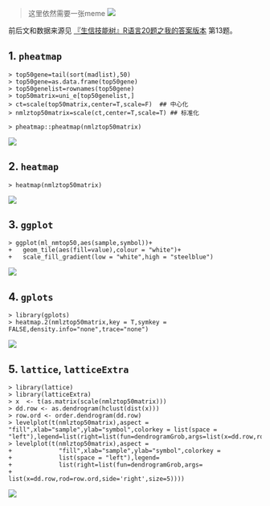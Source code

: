 > 这里依然需要一张meme
![](https://upload-images.jianshu.io/upload_images/14383117-c8b31911bb8d1cf8.jpg?imageMogr2/auto-orient/strip%7CimageView2/2/w/1240)

前后文和数据来源见 [『生信技能树』R语言20题之我的答案版本](https://www.jianshu.com/p/62576e9ae9e3) 第13题。

## 1. `pheatmap`
```
> top50gene=tail(sort(madlist),50)
> top50gene=as.data.frame(top50gene)
> top50genelist=rownames(top50gene)
> top50matrix=uni_e[top50genelist,]
> ct=scale(top50matrix,center=T,scale=F)  ## 中心化
> nmlztop50matrix=scale(ct,center=T,scale=T) ## 标准化
```

```
> pheatmap::pheatmap(nmlztop50matrix)
```

![](https://upload-images.jianshu.io/upload_images/14383117-550424477ac0affa.png?imageMogr2/auto-orient/strip%7CimageView2/2/w/1240)

## 2. `heatmap`
```
> heatmap(nmlztop50matrix)
```

![](https://upload-images.jianshu.io/upload_images/14383117-fe5c87baf42f7192.png?imageMogr2/auto-orient/strip%7CimageView2/2/w/1240)

## 3. `ggplot`
```
> ggplot(ml_nmtop50,aes(sample,symbol))+
+   geom_tile(aes(fill=value),colour = "white")+
+   scale_fill_gradient(low = "white",high = "steelblue")

```

![](https://upload-images.jianshu.io/upload_images/14383117-c310614ad38c86a6.png?imageMogr2/auto-orient/strip%7CimageView2/2/w/1240)

## 4. `gplots`
```
> library(gplots)
> heatmap.2(nmlztop50matrix,key = T,symkey = FALSE,density.info="none",trace="none")
```

![](https://upload-images.jianshu.io/upload_images/14383117-ec5881fe8710f1b3.png?imageMogr2/auto-orient/strip%7CimageView2/2/w/1240)

## 5. `lattice`, `latticeExtra`
```
> library(lattice)
> library(latticeExtra)
> x  <- t(as.matrix(scale(nmlztop50matrix)))
> dd.row <- as.dendrogram(hclust(dist(x)))
> row.ord <- order.dendrogram(dd.row)
> levelplot(t(nmlztop50matrix),aspect = "fill",xlab="sample",ylab="symbol",colorkey = list(space = "left"),legend=list(right=list(fun=dendrogramGrob,args=list(x=dd.row,rod=row.ord,side='right',size=5))))
> levelplot(t(nmlztop50matrix),aspect =
+             "fill",xlab="sample",ylab="symbol",colorkey =
+             list(space = "left"),legend=
+             list(right=list(fun=dendrogramGrob,args=
+                               list(x=dd.row,rod=row.ord,side='right',size=5))))
```

![](https://upload-images.jianshu.io/upload_images/14383117-22ceed934df433e0.png?imageMogr2/auto-orient/strip%7CimageView2/2/w/1240)

